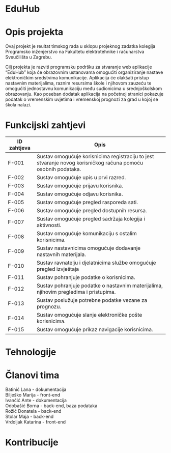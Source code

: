 # EduHub
# Opis projekta
Ovaj projekt je reultat timskog rada u sklopu projeknog zadatka kolegija Programsko inženjerstvo na Fakultetu elektrotehnike i računarstva Sveučilišta u Zagrebu.

Cilj projekta je razviti programsku podršku za stvaranje web aplikacije “EduHub” koja će obrazovnim ustanovama omogućiti organiziranje nastave elektroničkim sredstvima komunikacije. Aplikacija će olakšati pristup nastavnim materijalima, raznim resursima škole i njihovom zauzeću te omogućiti jednostavnu komunikaciju među sudionicima u srednjoškolskom obrazovanju. Kao poseban dodatak aplikacija na početnoj stranici pokazuje podatak o vremenskim uvjetima i vremenskoj prognozi za grad u kojoj se škola nalazi.

# Funkcijski zahtjevi
|ID zahtjeva|Opis|
|-------|---------|
|F-001|Sustav omogućuje korisnicima registraciju to jest stvaranje novog korisničkog računa pomoću osobnih podataka.|
|F-002|Sustav omogućuje upis u prvi razred.|
|F-003|Sustav omogućuje prijavu korisnika.|
|F-004|Sustav omogućuje odjavu korisnika.|
|F-005|Sustav omogućuje pregled rasporeda sati.|
|F-006|Sustav omogućuje pregled dostupnih resursa.|
|F-007|Sustav omogućuje pregled sadržaja kolegija i aktivnosti.|
|F-008|Sustav omogućuje komunikaciju s ostalim korisnicima.|
|F-009|Sustav nastavnicima omogućuje dodavanje nastavnih materijala.|
|F-010|Sustav ravnatelju i djelatnicima službe omogućuje pregled izvještaja|
|F-011|Sustav pohranjuje podatke o korisnicima.|
|F-012|Sustav pohranjuje podatke o nastavnim materijalima, njihovim pregledima i pristupima.|
|F-013|Sustav poslužuje potrebne podatke vezane za prognozu.|
|F-014|Sustav omogućuje slanje elektroničke pošte korisnicima.|
|F-015|Sustav omogućuje prikaz navigacije korisnicima.|

# Tehnologije
# Članovi tima
Batinić Lana - dokumentacija  
Bilješko Marija - front-end       
Ivančić Ante - dokumentacija   
Odobašić Borna - back-end, baza podataka   
Rožić Donatela - back-end    
Stolar Maja - back-end    
Vrdoljak Katarina - front-end 
# Kontribucije


